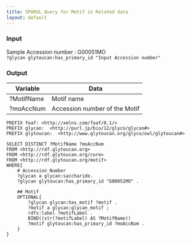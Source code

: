 ```yaml
---
title: SPARQL Query for Motif in Related data
layout: default
---
```

### Input
Sample Accession number : G00051MO  
`?glycan glytoucan:has_primary_id "Input Accession number"` 


### Output
| Variable | Data|
|---------|------|
| ?MotifName | Motif name |
| ?moAccNum | Accession number of the Motif |


```
PREFIX foaf: <http://xmlns.com/foaf/0.1/>
PREFIX glycan:  <http://purl.jp/bio/12/glyco/glycan#>
PREFIX glytoucan:  <http://www.glytoucan.org/glyco/owl/glytoucan#>

SELECT DISTINCT ?MotifName ?moAccNum
FROM <http://rdf.glytoucan.org>
FROM <http://rdf.glytoucan.org/core>
FROM <http://rdf.glytoucan.org/motif>
WHERE{
	# Accession Number
	?glycan a glycan:saccharide.
	?glycan glytoucan:has_primary_id "G00051MO" .
	
	## Motif
	OPTIONAL{
		?glycan glycan:has_motif ?motif .
		?motif a glycan:glycan_motif ;
		rdfs:label ?motifLabel .
		BIND((str(?motifLabel) AS ?MotifName))
		?motif glytoucan:has_primary_id ?moAccNum .
	}
} 
```